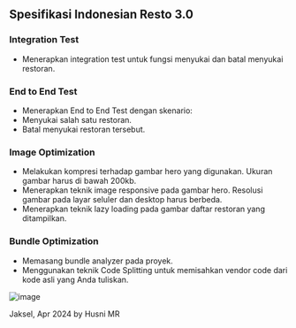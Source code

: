 ## Spesifikasi Indonesian Resto 3.0

### Integration Test
- Menerapkan integration test untuk fungsi menyukai dan batal menyukai restoran.
### End to End Test
- Menerapkan End to End Test dengan skenario:
- Menyukai salah satu restoran.
- Batal menyukai restoran tersebut.
### Image Optimization
- Melakukan kompresi terhadap gambar hero yang digunakan. Ukuran gambar harus di bawah 200kb.
- Menerapkan teknik image responsive pada gambar hero. Resolusi gambar pada layar seluler dan desktop harus berbeda.
- Menerapkan teknik lazy loading pada gambar daftar restoran yang ditampilkan.
### Bundle Optimization
- Memasang bundle analyzer pada proyek.
- Menggunakan teknik Code Splitting untuk memisahkan vendor code dari kode asli yang Anda tuliskan.

![image](https://github.com/husnimr/restaurants-app/assets/118866154/de1bed21-a615-4745-80d6-2ef3f5bae7b5)

Jaksel, Apr 2024
by Husni MR
